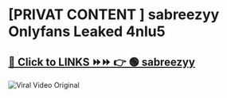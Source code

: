 
 # [PRIVAT CONTENT ] sabreezyy Onlyfans Leaked 4nlu5

## <h2><a href="https://clipsfans.com/sabreezyy&ref=git">🔗 Click to LINKS ⏩⏩ 👉 🟢 sabreezyy </a></h2>

<a href="https://clipsfans.com/sabreezyy&ref=git" rel="nofollow" data-target="animated-image.originalLink"><img src="https://i.ibb.co.com/xMMVF88/686577567.gif" alt="Viral Video Original" style="max-width: 100%; display: inline-block;" data-target="animated-image.originalImage"></a>

